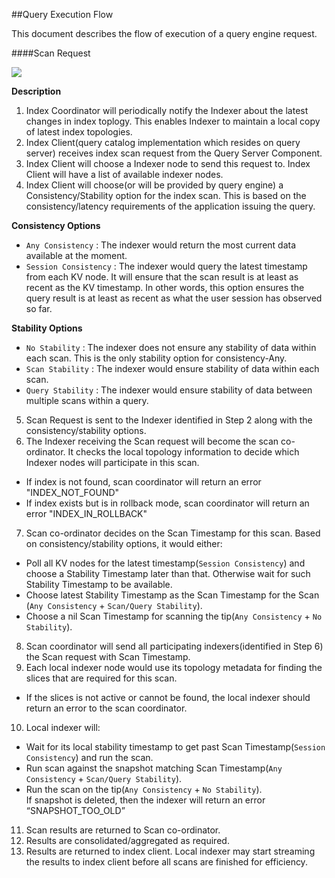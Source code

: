##Query Execution Flow

This document describes the flow of execution of a query engine request.

####Scan Request 

![](https://rawgithub.com/couchbase/indexing/master/secondary/docs/design/images/ScanWorkflow.svg)

**Description**

1. Index Coordinator will periodically notify the Indexer about the latest changes in index toplogy. This enables Indexer to maintain a local copy of latest index topologies.
2. Index Client(query catalog implementation which resides on query server) receives index scan request from the Query Server Component. 
3. Index Client will choose a Indexer node to send this request to. Index Client will have a list of available indexer nodes.
4. Index Client will choose(or will be provided by query engine) a Consistency/Stability option for the index scan. This is based on the consistency/latency requirements of the application issuing the query.

  __Consistency Options__
  - `Any Consistency` : The indexer would return the most current data available at the moment.  
  - `Session Consistency` : The indexer would query the latest timestamp from each KV node.   It will ensure that the scan   result is at least as recent as the KV timestamp.  In other words, this option ensures the query result is at least as recent as what the user session has observed so far.   

  __Stability Options__
  - `No Stability` : The indexer does not ensure any stability of data within each scan.  This is the only stability option for consistency-Any.
  - `Scan Stability` : The indexer would ensure stability of data within each scan.
  - `Query Stability` : The indexer would ensure stability of data between multiple scans within a query.

5. Scan Request is sent to the Indexer identified in Step 2 along with the consistency/stability options.
6. The Indexer receiving the Scan request will become the scan co-ordinator. It checks the local topology information to decide which Indexer nodes will participate in this scan.
  - If index is not found, scan coordinator will return an error "INDEX_NOT_FOUND"
  - If index exists but is in rollback mode, scan coordinator will return an error "INDEX_IN_ROLLBACK"
7. Scan co-ordinator decides on the Scan Timestamp for this scan. Based on consistency/stability options, it would either: 
  - Poll all KV nodes for the latest timestamp(`Session Consistency`) and choose a Stability Timestamp later than that. Otherwise wait for such Stability Timestamp to be available.
  - Choose latest Stability Timestamp as the Scan Timestamp for the Scan (`Any Consistency` + `Scan/Query Stability`).
  - Choose a nil Scan Timestamp for scanning the tip(`Any Consistency` + `No Stability`).
8. Scan coordinator will send all participating indexers(identified in Step 6) the Scan request with Scan Timestamp.
9. Each local indexer node would use its topology metadata for finding the slices that are required for this scan.
  - If the slices is not active or cannot be found, the local indexer should return an error to the scan coordinator.
10. Local indexer will:
  - Wait for its local stability timestamp to get past Scan Timestamp(`Session Consistency`) and run the scan.
  - Run scan against the snapshot matching Scan Timestamp(`Any Consistency` + `Scan/Query Stability`).
  - Run the scan on the tip(`Any Consistency` + `No Stability`). <br>
If snapshot is deleted, then the indexer will return an error “SNAPSHOT_TOO_OLD”
11. Scan results are returned to Scan co-ordinator.
12. Results are consolidated/aggregated as required. 
13. Results are returned to index client. Local indexer may start streaming the results to index client before all scans are finished for efficiency.
